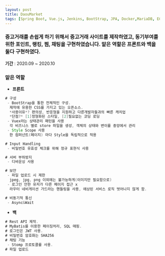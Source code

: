 ```yaml
---
layout: post
title: DaouMarket
tags: [Spring Boot, Vue.js, Jenkins, BootStrap, JPA, Docker,MariaDB, EC2, MVVM, Github]
---
```

### 중고거래를 손쉽게 하기 위해서 중고거래 사이트를 제작하였고, 동기부여를 위한 포인트, 랭킹, 찜, 채팅을 구현하였습니다. 맡은 역할은 프론트와 백을 둘다 구현하였다.

**기간** : 2020.09 ~ 2020.10

### **맡은 역할**

- **프론트**

```java
# 구성
 - BootStrap을 통한 전체적인 구성.
  제작에 유용한 CSS를 가지고 있는 오픈소스.
  *사용이유*? 편의성, 반응형을 지원하고 다른개발자들과의 빠른 캐치업
  *단점?* [1]정형화된 스타일, [2]필요없는 코딩 로딩 
 - Vuex라는 상태관리 패턴을 사용
  각 비즈니스 별로 store 파일을 생성, 객체의 상태와 변이를 중앙에서 관리
 - Style Scope 사용
  한 컴퍼넌트(페이지) 마다 Style을 독립적으로 적용

# Input Handling
 - 비밀번호 유효성 체크를 위해 정규 표현식 사용

# 서버 부하방지
 - 디바운싱 사용

# 보안
 - 파일 업로드 시 제한
  jpeg, jpg, png 이외에는 불가능하게(이미지만 필요함으로)
 - 로그인 안한 유저가 다른 페이지 접근 x
  라우터 네비게이션 가드라는 핸들링을 사용, 에상된 서비스 로직 벗어나지 않게 함.

# 비동기적 통신
 - Async&Wait

```

- **백**

```java
# Rest API 제작.
# MyBatis를 이용한 페이징처리, SQL 매핑. 
# 로그인은 JWT 사용.
# 비밀번호 암호화는 SHA256
# 채팅 기능
 - Stomp 프로토콜를 사용.
# 파일 업로드

```


